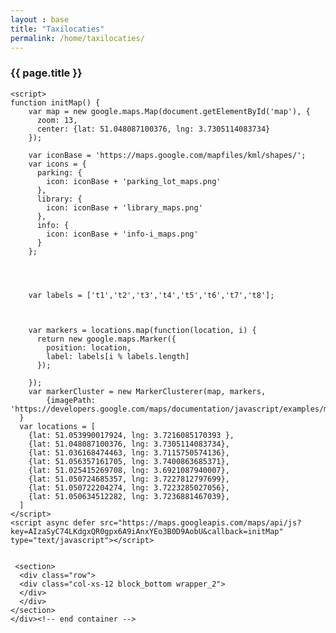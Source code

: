 ```yaml
---
layout : base
title: "Taxilocaties"
permalink: /home/taxilocaties/
---
```


<dl>

<div class="container">
<div class="row">
<div class="col-xs-12 block_top wrapper_3">
        <h3 class="text-center white padding-block">{{ page.title }}</h3>
</div>
</div>

<section>
    <div class="row">
      <div class="col-xs-12" id="map">
      </div>
    </div>
</section>
<section>
    <div class="row">
      <div class="col-xs-12">
        <section class="sidebar">
            <div class="loader"></div>
        </section>
      </div>
    </div>
</section>



<script src="https://developers.google.com/maps/documentation/javascript/examples/markerclusterer/markerclusterer.js">
    </script>


    <script>
    function initMap() {
        var map = new google.maps.Map(document.getElementById('map'), {
          zoom: 13,
          center: {lat: 51.048087100376, lng: 3.7305114083734}
        });

        var iconBase = 'https://maps.google.com/mapfiles/kml/shapes/';
        var icons = {
          parking: {
            icon: iconBase + 'parking_lot_maps.png'
          },
          library: {
            icon: iconBase + 'library_maps.png'
          },
          info: {
            icon: iconBase + 'info-i_maps.png'
          }
        };




        var labels = ['t1','t2','t3','t4','t5','t6','t7','t8'];



        var markers = locations.map(function(location, i) {
          return new google.maps.Marker({
            position: location,
            label: labels[i % labels.length]
          });

        });
        var markerCluster = new MarkerClusterer(map, markers,
            {imagePath: 'https://developers.google.com/maps/documentation/javascript/examples/markerclusterer/m'});
      }
      var locations = [
        {lat: 51.053990017924, lng: 3.7216085170393 },
        {lat: 51.048087100376, lng: 3.7305114083734},
        {lat: 51.036168474463, lng: 3.7115750574136},
        {lat: 51.056357161705, lng: 3.7400863685371},
        {lat: 51.025415269708, lng: 3.6921087940007},
        {lat: 51.050724685357, lng: 3.7227812797699},
        {lat: 51.050722204274, lng: 3.7223285027056},
        {lat: 51.050634512282, lng: 3.7236881467039}, 
      ]
    </script>
    <script async defer src="https://maps.googleapis.com/maps/api/js?key=AIzaSyC74LKdgxQR0gpx6A9iAnxYEo3B0D9AobU&callback=initMap"
    type="text/javascript"></script>


     <section>
      <div class="row">
      <div class="col-xs-12 block_bottom wrapper_2">
      </div>
      </div>
    </section>
    </div><!-- end container -->
</dl>